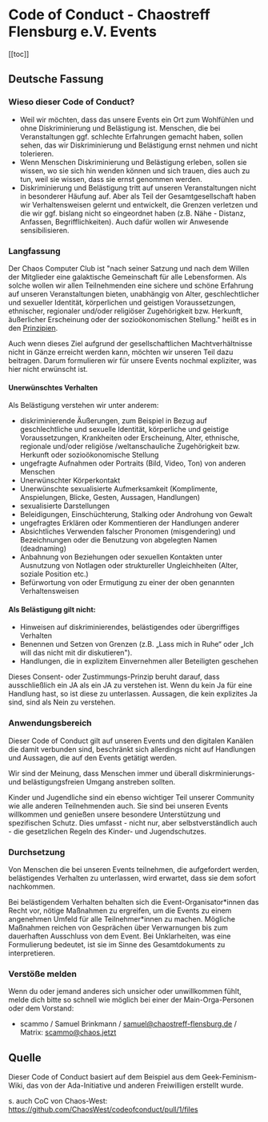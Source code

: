 # Code of Conduct - Chaostreff Flensburg e.V. Events

[[toc]]


## Deutsche Fassung
### Wieso dieser Code of Conduct?
* Weil wir möchten, dass das unsere Events ein Ort zum Wohlfühlen und ohne Diskriminierung und Belästigung ist. Menschen, die bei Veranstaltungen ggf. schlechte Erfahrungen gemacht haben, sollen sehen, das wir Diskriminierung und Belästigung ernst nehmen und nicht tolerieren.
* Wenn Menschen Diskriminierung und Belästigung erleben, sollen sie wissen, wo sie sich hin wenden können und sich trauen, dies auch zu tun, weil sie wissen, dass sie ernst genommen werden.
* Diskriminierung und Belästigung tritt auf unseren Veranstaltungen nicht in besonderer Häufung auf. Aber als Teil der Gesamtgesellschaft haben wir Verhaltensweisen gelernt und entwickelt, die Grenzen verletzen und die wir ggf. bislang nicht so eingeordnet haben (z.B. Nähe - Distanz, Anfassen, Begrifflichkeiten). Auch dafür wollen wir Anwesende sensibilisieren.

### Langfassung
Der Chaos Computer Club ist "nach seiner Satzung und nach dem Willen der Mitglieder eine galaktische Gemeinschaft für alle Lebensformen. Als solche wollen wir allen Teilnehmenden eine sichere und schöne Erfahrung auf unseren Veranstaltungen bieten, unabhängig von Alter, geschlechtlicher und sexueller Identität, körperlichen und geistigen Voraussetzungen, ethnischer, regionaler und/oder religiöser Zugehörigkeit bzw. Herkunft, äußerlicher Erscheinung oder der sozioökonomischen Stellung." heißt es in den [Prinzipien](https://help.ccc.de/principles.html). 

Auch wenn dieses Ziel aufgrund der gesellschaftlichen Machtverhältnisse nicht in Gänze erreicht werden kann, möchten wir unseren Teil dazu beitragen. Darum formulieren wir für unsere Events nochmal expliziter, was hier nicht erwünscht ist. 

#### Unerwünschtes Verhalten

Als Belästigung verstehen wir unter anderem:

* diskriminierende Äußerungen, zum Beispiel in Bezug auf geschlechtliche und sexuelle Identität, körperliche und geistige Voraussetzungen, Krankheiten oder Erscheinung, Alter, ethnische, regionale und/oder religiöse /weltanschauliche Zugehörigkeit bzw. Herkunft oder sozioökonomische Stellung
* ungefragte Aufnahmen oder Portraits (Bild, Video, Ton) von anderen Menschen
* Unerwünschter Körperkontakt
* Unerwünschte sexualisierte Aufmerksamkeit (Komplimente, Anspielungen, Blicke, Gesten, Aussagen, Handlungen)
* sexualisierte Darstellungen
* Beleidigungen, Einschüchterung, Stalking oder Androhung von Gewalt
* ungefragtes Erklären oder Kommentieren der Handlungen anderer
* Absichtliches Verwenden falscher Pronomen (misgendering) und Bezeichnungen oder die Benutzung von abgelegten Namen (deadnaming)
* Anbahnung von Beziehungen oder sexuellen Kontakten unter Ausnutzung von Notlagen oder struktureller Ungleichheiten (Alter, soziale Position etc.)
* Befürwortung von oder Ermutigung zu einer der oben genannten Verhaltensweisen

#### Als Belästigung gilt nicht:
* Hinweisen auf diskriminierendes, belästigendes oder übergriffiges Verhalten
* Benennen und Setzen von Grenzen (z.B. „Lass mich in Ruhe“ oder „Ich will das nicht mit dir diskutieren").
* Handlungen, die in explizitem Einvernehmen aller Beteiligten geschehen

Dieses Consent- oder Zustimmungs-Prinzip beruht darauf, dass ausschließlich ein JA als ein JA zu verstehen ist. Wenn du kein Ja für eine Handlung hast, so ist diese zu unterlassen. Aussagen, die kein explizites Ja sind, sind als Nein zu verstehen.

### Anwendungsbereich

Dieser Code of Conduct gilt auf unseren Events und den digitalen Kanälen die damit verbunden sind, beschränkt sich allerdings nicht auf Handlungen und Aussagen, die auf den Events getätigt werden.

Wir sind der Meinung, dass Menschen immer und überall diskrminierungs- und belästigungsfreien Umgang anstreben sollten.

Kinder und Jugendliche sind ein ebenso wichtiger Teil unserer Community wie alle anderen Teilnehmenden auch. Sie sind bei unseren Events willkommen und genießen unsere besondere Unterstützung und spezifischen Schutz. Dies umfasst - nicht nur, aber selbstverständlich auch - die gesetzlichen Regeln des Kinder- und Jugendschutzes.

### Durchsetzung

Von Menschen die bei unseren Events teilnehmen, die aufgefordert werden, belästigendes Verhalten zu unterlassen, wird erwartet, dass sie dem sofort nachkommen.

Bei belästigendem Verhalten behalten sich die Event-Organisator\*innen das Recht vor, nötige Maßnahmen zu ergreifen, um die Events zu einem angenehmen Umfeld für alle Teilnehmer\*innen zu machen.
Mögliche Maßnahmen reichen von Gesprächen über Verwarnungen bis zum dauerhaften Ausschluss von dem Event.
Bei Unklarheiten, was eine Formulierung bedeutet, ist sie im Sinne des Gesamtdokuments zu interpretieren.

### Verstöße melden

Wenn du oder jemand anderes sich unsicher oder unwillkommen fühlt, melde dich bitte so schnell wie möglich bei einer der Main-Orga-Personen oder dem Vorstand:

* scammo / Samuel Brinkmann / samuel@chaostreff-flensburg.de / Matrix: scammo@chaos.jetzt

## Quelle

Dieser Code of Conduct basiert auf dem Beispiel aus dem Geek-Feminism-Wiki, das von der Ada-Initiative und anderen Freiwilligen erstellt wurde. 

s. auch CoC von Chaos-West: https://github.com/ChaosWest/codeofconduct/pull/1/files
